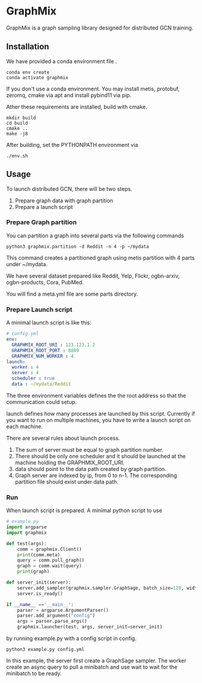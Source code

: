# GraphMix
GraphMix is a graph sampling library designed for distributed GCN training.
## Installation
We have provided a conda environment file .

```shell
conda env create
conda activate graphmix
```

If you don't use a conda environment. You may install metis, protobuf, zeromq, cmake via apt and install pybind11 via pip.

Ather these requirements are installed, build with cmake.

```shell
mkdir build
cd build
cmake ..
make -j8
```

After building, set the PYTHONPATH environment via

```shell
./env.sh
```

## Usage

To launch distributed GCN, there will be two steps.

1. Prepare graph data with graph partition
2. Prepare a launch script

### Prepare Graph partition

You can partition a graph into several parts via the following commands

```
python3 graphmix.partition -d Reddit -n 4 -p ~/mydata
```

This command creates a partitioned graph using metis partition with 4 parts under ~/mydata.

We have several dataset prepared like Reddit, Yelp, Flickr, ogbn-arxiv, ogbn-products, Cora, PubMed.

You will find a meta.yml file are some parts directory.

### Prepare Launch script

A minimal launch script is like this:

```yaml
# config.yml
env:
  GRAPHMIX_ROOT_URI : 123.123.1.2
  GRAPHMIX_ROOT_PORT : 8889
  GRAPHMIX_NUM_WORKER : 4
launch:
  worker : 4
  server : 4
  scheduler : true
  data : ~/mydata/Reddit
```

The three environment variables defines the the root address so that the communication could setup.

launch defines how many processes are launched by this script. Currently if you want to run on multiple machines, you have to write a launch script on each machine.

There are several rules about launch process.

1. The sum of server must be equal to graph partition number.
2. There should be only one scheduler and it should be launched at the machine holding the GRAPHMIX_ROOT_URI.
3. data should point to the data path created by graph partition.
4. Graph server are indexed by ip, from 0 to n-1. The corresponding partition file should exist under data path.

### Run

When launch script is prepared. A minimal python script to use

```python
# example.py
import argparse
import graphmix

def test(args):
    comm = graphmix.Client()
    print(comm.meta)
    query = comm.pull_graph()
    graph = comm.wait(query)
    print(graph)

def server_init(server):
    server.add_sampler(graphmix.sampler.GraphSage, batch_size=128, width=2, depth=2)
    server.is_ready()

if __name__ =='__main__':
    parser = argparse.ArgumentParser()
    parser.add_argument("config")
    args = parser.parse_args()
    graphmix.launcher(test, args, server_init=server_init)

```

by running example.py with a config script in config.

```shell
python3 example.py config.yml
```

In this example, the server first create a GraphSage sampler.  The worker create an async query to pull a minibatch and use wait to wait for the minibatch to be ready.
